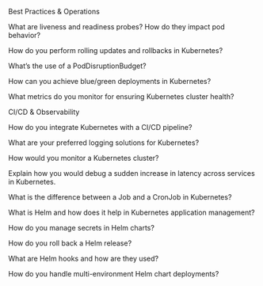
Best Practices & Operations

What are liveness and readiness probes? How do they impact pod behavior?

How do you perform rolling updates and rollbacks in Kubernetes?

What’s the use of a PodDisruptionBudget?

How can you achieve blue/green deployments in Kubernetes?

What metrics do you monitor for ensuring Kubernetes cluster health?

CI/CD & Observability

How do you integrate Kubernetes with a CI/CD pipeline?

What are your preferred logging solutions for Kubernetes?

How would you monitor a Kubernetes cluster?

Explain how you would debug a sudden increase in latency across services in Kubernetes.

What is the difference between a Job and a CronJob in Kubernetes?

What is Helm and how does it help in Kubernetes application management?

How do you manage secrets in Helm charts?

How do you roll back a Helm release?

What are Helm hooks and how are they used?

How do you handle multi-environment Helm chart deployments?
